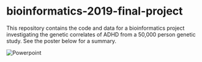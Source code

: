 # bioinformatics-2019-final-project

This repository contains the code and data for a bioinformatics project investigating the genetic correlates of ADHD from a 50,000 person genetic study. See the poster below for a summary.


![Powerpoint](https://i.ibb.co/zNc1DkM/Slide1.png)
